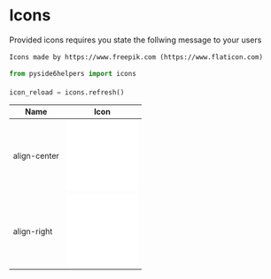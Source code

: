# Icons

Provided icons requires you state the follwing message to your users

````
Icons made by https://www.freepik.com (https://www.flaticon.com)
````

````python
from pyside6helpers import icons

icon_reload = icons.refresh()
````

| Name         | Icon                                                 | 
|--------------|------------------------------------------------------|
| align-center | ![](pyside6helpers/resources/icons/align-center.png) |
| align-right  | ![](pyside6helpers/resources/icons/align-right.png)  |
